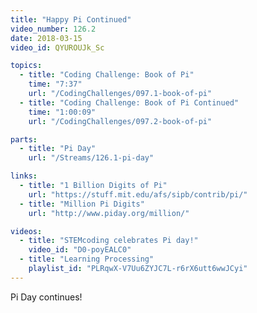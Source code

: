 ```yaml
---
title: "Happy Pi Continued"
video_number: 126.2
date: 2018-03-15
video_id: QYUROUJk_Sc

topics:
  - title: "Coding Challenge: Book of Pi"
    time: "7:37"
    url: "/CodingChallenges/097.1-book-of-pi"
  - title: "Coding Challenge: Book of Pi Continued"
    time: "1:00:09"
    url: "/CodingChallenges/097.2-book-of-pi"

parts:
  - title: "Pi Day"
    url: "/Streams/126.1-pi-day"

links:
  - title: "1 Billion Digits of Pi"
    url: "https://stuff.mit.edu/afs/sipb/contrib/pi/"
  - title: "Million Pi Digits"
    url: "http://www.piday.org/million/"

videos:
  - title: "STEMcoding celebrates Pi day!"
    video_id: "D0-poyEALC0"
  - title: "Learning Processing"
    playlist_id: "PLRqwX-V7Uu6ZYJC7L-r6rX6utt6wwJCyi"
---
```


Pi Day continues!
